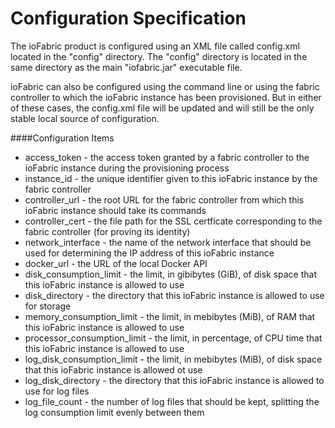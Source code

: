 # Configuration Specification

The ioFabric product is configured using an XML file called config.xml located in the "config" directory. The "config" directory is located in the same directory as the main "iofabric.jar" executable file.

ioFabric can also be configured using the command line or using the fabric controller to which the ioFabric instance has been provisioned. But in either of these cases, the config.xml file will be updated and will still be the only stable local source of configuration.

####Configuration Items

* access_token - the access token granted by a fabric controller to the ioFabric instance during the provisioning process
* instance_id - the unique identifier given to this ioFabric instance by the fabric controller
* controller_url - the root URL for the fabric controller from which this ioFabric instance should take its commands
* controller_cert - the file path for the SSL certficate corresponding to the fabric controller (for proving its identity)
* network_interface - the name of the network interface that should be used for determining the IP address of this ioFabric instance
* docker_url - the URL of the local Docker API
* disk_consumption_limit - the limit, in gibibytes (GiB), of disk space that this ioFabric instance is allowed to use
* disk_directory - the directory that this ioFabric instance is allowed to use for storage
* memory_consumption_limit - the limit, in mebibytes (MiB), of RAM that this ioFabric instance is allowed to use
* processor_consumption_limit - the limit, in percentage, of CPU time that this ioFabric instance is allowed to use
* log_disk_consumption_limit - the limit, in mebibytes (MiB), of disk space that this ioFabric instance is allowed ot use
* log_disk_directory - the directory that this ioFabric instance is allowed to use for log files
* log_file_count - the number of log files that should be kept, splitting the log consumption limit evenly between them